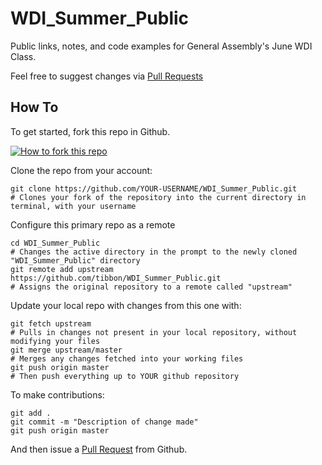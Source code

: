 WDI_Summer_Public
=================

Public links, notes, and code examples for General Assembly's June WDI Class. 

Feel free to suggest changes via [Pull Requests](https://help.github.com/articles/using-pull-requests)

## How To

To get started, fork this repo in Github.

[![How to fork this repo](https://github-images.s3.amazonaws.com/help/Bootcamp-Fork.png)](https://github.com/tibbon/WDI_Summer_Public/fork)

Clone the repo from your account: 

```
git clone https://github.com/YOUR-USERNAME/WDI_Summer_Public.git
# Clones your fork of the repository into the current directory in terminal, with your username
```

Configure this primary repo as a remote


```
cd WDI_Summer_Public
# Changes the active directory in the prompt to the newly cloned "WDI_Summer_Public" directory
git remote add upstream https://github.com/tibbon/WDI_Summer_Public.git
# Assigns the original repository to a remote called "upstream"
```

Update your local repo with changes from this one with:
```
git fetch upstream
# Pulls in changes not present in your local repository, without modifying your files
git merge upstream/master
# Merges any changes fetched into your working files
git push origin master
# Then push everything up to YOUR github repository
```

To make contributions: 
```
git add .
git commit -m "Description of change made"
git push origin master
```
And then issue a [Pull Request](https://help.github.com/articles/using-pull-requests) from Github. 
